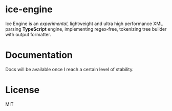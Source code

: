# ice-engine
Ice Engine is an *experimental*, lightweight and ultra high performance XML parsing **TypeScript** engine, implementing regex-free, tokenizing tree builder with output formatter.

# Documentation
Docs will be available once I reach a certain level of stability.

# License
MIT
